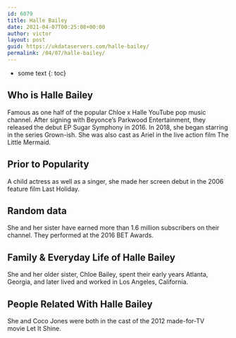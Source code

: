```yaml
---
id: 6079
title: Halle Bailey
date: 2021-04-07T00:25:08+00:00
author: victor
layout: post
guid: https://ukdataservers.com/halle-bailey/
permalink: /04/07/halle-bailey/
---
```


* some text
{: toc}


## Who is Halle Bailey



Famous as one half of the popular Chloe x Halle YouTube pop music channel. After signing with Beyonce&#8217;s Parkwood Entertainment, they released the debut EP Sugar Symphony in 2016. In 2018, she began starring in the series Grown-ish. She was also cast as Ariel in the live action film The Little Mermaid. 

                
                
                
## Prior to Popularity



A child actress as well as a singer, she made her screen debut in the 2006 feature film Last Holiday. 

                
                
                
## Random data



She and her sister have earned more than 1.6 million subscribers on their channel. They performed at the 2016 BET Awards.

                
                
                
## Family & Everyday Life of Halle Bailey



She and her older sister, Chloe Bailey, spent their early years Atlanta, Georgia, and later lived and worked in Los Angeles, California.

                
                
                
## People Related With Halle Bailey



She and Coco Jones were both in the cast of the 2012 made-for-TV movie Let It Shine.

                
              
            
          
          
          